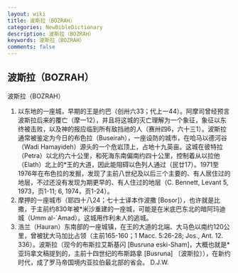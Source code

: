 ```yaml
---
layout: wiki
title: 波斯拉（BOZRAH）
categories: NewBibleDictionary
description: 波斯拉（BOZRAH）
keywords: 波斯拉（BOZRAH）
comments: false
---
```


## 波斯拉（BOZRAH）



波斯拉（BOZRAH）
1. 以东地的一座城，早期的王是约巴（创卅六33；代上一44）。阿摩司曾经预言波斯拉后来的覆亡（摩一12），并且将这城的灭亡理解为一个象征，象征以东终被击败，以及神的报应临到所有敌挡祂的人（赛卅四6，六十三1）。波斯拉通常被鉴定为今日的布色拉（Buseirah），一座设防的城市，在哈马以德河谷（Wadi Hamayideh）源头的一个危岩顶上，占地十九英亩。这城在彼特拉（Petra）以北约六十公里，和死海东南偏南约四十公里，控制着从以拉他（Elath）北上的*王的大道，因此能阻碍以色列人通过（民廿17）。1971至1976年在布色拉的发掘，发现了主前八世纪及以后三个主要的、有人居住过的地层，不过还没有发现为期更早的、有人住过的地层（C. Bennett, Levant 5, 1973，页1-11; 6, 1974，页1-24）。
2. 摩押的一座城市（耶四十八24；七十士译本作波撒 [Bosor]），也许就是比撒，于主前约830年被*米沙重建的一座城，可能是在米底巴东北的暗阿玛迪城（Umm al-`Amad）。这城用作利未人的逃城。
3. 浩兰（Hauran）东南部的一座城镇，在王的大道的北端、大马色以南约120公里，曾被犹大马加比占领（主前165-160；1 Macc. 5:26-28; Jos., Ant. 12. 336）。波斯拉（现今的布斯拉艾斯基闪 [Busruna eski-Sham]，大概也就是*亚玛拿文稿提到的，主前十四世纪的布斯路拿 [Busruna] 〔波斯拉〕），在新约时代，成了罗马帝国境内亚拉伯最北部的省会。
D.J.W.



